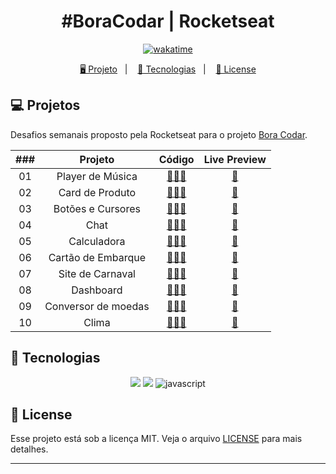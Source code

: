 <h1 align="center">
  #BoraCodar | Rocketseat
</h1>

<p align="center">
  <a href="https://wakatime.com/badge/user/68660678-6b86-4b78-98df-f5f41a37e1bc/project/743a4248-e676-41c8-8eaf-4717da9d465a"><img src="https://wakatime.com/badge/user/68660678-6b86-4b78-98df-f5f41a37e1bc/project/743a4248-e676-41c8-8eaf-4717da9d465a.svg" alt="wakatime"></a>
</p>

<p align="center">
  <a href="#-projeto">🖥️ Projeto</a>&nbsp;&nbsp;&nbsp;|&nbsp;&nbsp;&nbsp;
  <a href="#-tecnologias">🚀 Tecnologias</a>&nbsp;&nbsp;&nbsp;|&nbsp;&nbsp;&nbsp;
  <a href="#-license">📝 License</a>
</p>

## 💻 Projetos

Desafios semanais proposto pela Rocketseat para o projeto [Bora Codar](https://boracodar.dev/).

| ### | Projeto | Código | Live Preview |
| :-: | :-----: | :----: | :----------: |
| 01 | Player de Música | [👨🏿‍💻](https://github.com/BH-Tec/rocketseat-boraCodar/tree/main/desafio-01) | [🏁](https://bh-tec.github.io/rocketseat-boraCodar/desafio-01) |
| 02 | Card de Produto | [👨🏿‍💻](https://github.com/BH-Tec/rocketseat-boraCodar/tree/main/desafio-02) | [🏁](https://bh-tec.github.io/rocketseat-boraCodar/desafio-02) |
| 03 | Botões e Cursores | [👨🏿‍💻](https://github.com/BH-Tec/rocketseat-boraCodar/tree/main/desafio-03) | [🏁](https://bh-tec.github.io/rocketseat-boraCodar/desafio-03) |
| 04 | Chat | [👨🏿‍💻](https://github.com/BH-Tec/rocketseat-boraCodar/tree/main/desafio-04) | [🏁](https://bh-tec.github.io/rocketseat-boraCodar/desafio-04) |
| 05 | Calculadora | [👨🏿‍💻](https://github.com/BH-Tec/rocketseat-boraCodar/tree/main/desafio-05) | [🏁](https://bh-tec.github.io/rocketseat-boraCodar/desafio-05) |
| 06 | Cartão de Embarque | [👨🏿‍💻](https://github.com/BH-Tec/rocketseat-boraCodar/tree/main/desafio-06) | [🏁](https://bh-tec.github.io/rocketseat-boraCodar/desafio-06) |
| 07 | Site de Carnaval | [👨🏿‍💻](https://github.com/BH-Tec/rocketseat-boraCodar/tree/main/desafio-07) | [🏁](https://bh-tec.github.io/rocketseat-boraCodar/desafio-07) |
| 08 | Dashboard | [👨🏿‍💻](https://github.com/BH-Tec/rocketseat-boraCodar/tree/main/desafio-08) | [🏁](https://bh-tec.github.io/rocketseat-boraCodar/desafio-08) |
| 09 | Conversor de moedas | [👨🏿‍💻](https://github.com/BH-Tec/rocketseat-boraCodar/tree/main/desafio-09) | [🏁](https://bh-tec.github.io/rocketseat-boraCodar/desafio-09) |
| 10 | Clima | [👨🏿‍💻](https://github.com/BH-Tec/rocketseat-boraCodar/tree/main/desafio-10) | [🏁](https://bh-tec.github.io/rocketseat-boraCodar/desafio-10) |

## 🚀 Tecnologias

<p align="center">
  <img src="https://img.shields.io/badge/html5-%23E34F26.svg?style=for-the-badge&logo=html5&logoColor=white">
  <img src="https://img.shields.io/badge/css3-%231572B6.svg?style=for-the-badge&logo=css3&logoColor=white">
  <img src="https://img.shields.io/badge/javascript-%23323330.svg?style=for-the-badge&logo=javascript&logoColor=%23F7DF1E" alt="javascript" title ="javascript">

</p>

## 📝 License

Esse projeto está sob a licença MIT. Veja o arquivo [LICENSE](LICENSE) para mais detalhes.

---
